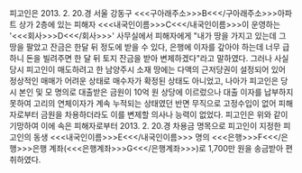 피고인은 2013. 2. 20.경 서울 강동구 <<<구아래주소>>>B<<</구아래주소>>>아파트 상가 2층에 있는 피해자 <<<내국인이름>>>C<<</내국인이름>>>이 운영하는 '<<<회사>>>D<<</회사>>>' 사무실에서 피해자에게 "내가 땅을 가지고 있는데 그 땅을 팔았고 잔금은 한달 뒤 정도에 받을 수 있다, 은행에 이자를 갚아야 하는데 너무 급하니 돈을 빌려주면 한 달 뒤 토지 잔금을 받아 변제하겠다"라고 말하였다.
그러나 사실 당시 피고인이 매도하려고 한 남양주시 소재 땅에는 다액의 근저당권이 설정되어 있어 정상적인 매매가 어려운 상태로 매수자가 확정된 상태도 아니었고, 나아가 피고인은 당시 본인 및 모 명의로 대출받은 금원이 10억 원 상당에 이르렀으나 대출 이자를 납부하지 못하여 고리의 연체이자가 계속 누적되는 상태였던 반면 무직으로 고정수입이 없어 피해자로부터 금원을 차용하더라도 이를 변제할 의사나 능력이 없었다.
피고인은 위와 같이 기망하여 이에 속은 피해자로부터 2013. 2. 20.경 차용금 명목으로 피고인이 지정한 피고인의 동생 <<<내국인이름>>>E<<</내국인이름>>> 명의 <<<은행>>>F<<</은행>>>은행 계좌(<<<은행계좌>>>G<<</은행계좌>>>)로 1,700만 원을 송금받아 편취하였다.